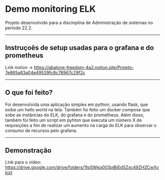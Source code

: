 # Demo monitoring ELK

Projeto desenvolvido para a discinplina de Administração de sistemas no período 22.2.

---

## Instruçoẽs de setup usadas para o grafana e do prometheus

Link notion -> https://abalone-freedom-4a2.notion.site/Projeto-7e865a83a04e49539fc8c78967c29f2c

---

## O que foi feito?

Foi desenvolvida uma aplicação simples em python, usando flask, que exibe um hello world na tela. Também foi feito um docker compose que sobe as instâncias do ELK, do grafana e do prometheus. Além disso, também foi feito um script em pyhton que executa um número X de requisições a fim de realizar um aumento na carga do ELK para observar o consumo de recursos pelo grafana.

---

## Demonstração

Link para o vídeo: https://drive.google.com/drive/folders/1fpSWkp003plBiEdSZxc49ZHZCwXvkizt
